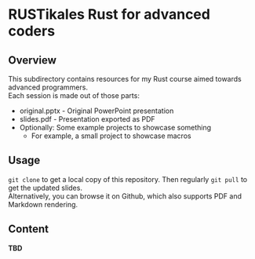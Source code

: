 # RUSTikales Rust for advanced coders
## Overview
This subdirectory contains resources for my Rust course aimed towards advanced programmers.  
Each session is made out of those parts:
- original.pptx - Original PowerPoint presentation
- slides.pdf - Presentation exported as PDF
- Optionally: Some example projects to showcase something
  - For example, a small project to showcase macros
## Usage
`git clone` to get a local copy of this repository. Then regularly `git pull` to get the updated slides.  
Alternatively, you can browse it on Github, which also supports PDF and Markdown rendering.  
## Content
**TBD**